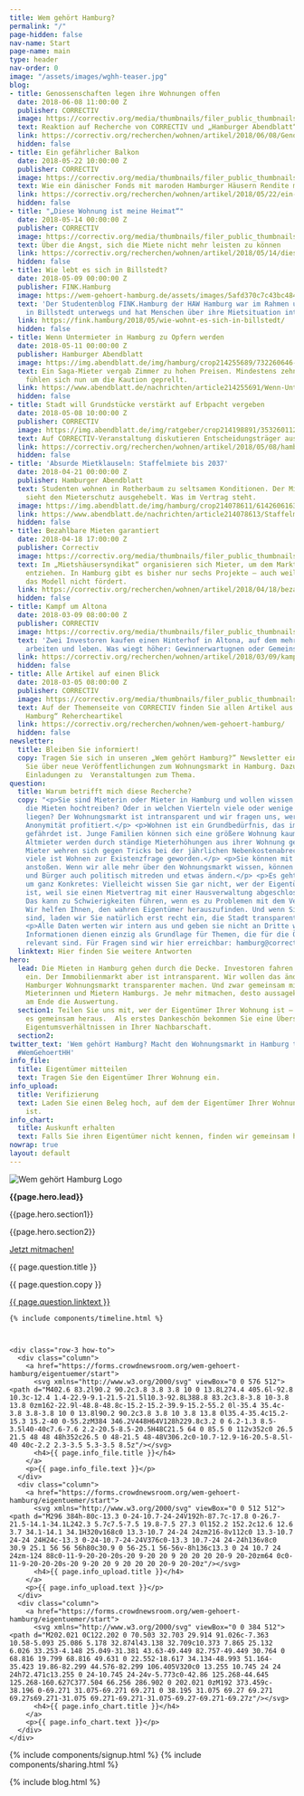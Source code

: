 ```yaml
---
title: Wem gehört Hamburg?
permalink: "/"
page-hidden: false
nav-name: Start
page-name: main
type: header
nav-order: 0
image: "/assets/images/wghh-teaser.jpg"
blog:
- title: Genossenschaften legen ihre Wohnungen offen
  date: 2018-06-08 11:00:00 Z
  publisher: CORRECTIV
  image: https://correctiv.org/media/thumbnails/filer_public_thumbnails/68/7e/687ee75f-19ea-4f89-8bbc-55f9453d961d/genossenschaft.jpg__1280x700_q85_crop_subject_location-1902%2C1268_subsampling-2.jpg
  text: Reaktion auf Recherche von CORRECTIV und „Hamburger Abendblatt“.
  link: https://correctiv.org/recherchen/wohnen/artikel/2018/06/08/Genossenschaften-legen-ihre-Wohnungen-offen/
  hidden: false
- title: Ein gefährlicher Balkon
  date: 2018-05-22 10:00:00 Z
  publisher: CORRECTIV
  image: https://correctiv.org/media/thumbnails/filer_public_thumbnails/46/8f/468f0807-b64a-4789-b3dc-27acdde93f20/bundesstr-22.jpg__1280x700_q85_crop_subject_location-2464%2C1643_subsampling-2.jpg
  text: Wie ein dänischer Fonds mit maroden Hamburger Häusern Rendite macht.
  link: https://correctiv.org/recherchen/wohnen/artikel/2018/05/22/ein-gefahrlicher-balkon/
  hidden: false
- title: "„Diese Wohnung ist meine Heimat“"
  date: 2018-05-14 00:00:00 Z
  publisher: CORRECTIV
  image: https://correctiv.org/media/thumbnails/filer_public_thumbnails/d0/8e/d08e03aa-7358-477d-beef-330736361a20/mieterin110518-6.jpg__1280x700_q85_crop_subject_location-2571%2C1714_subsampling-2.jpg
  text: Über die Angst, sich die Miete nicht mehr leisten zu können
  link: https://correctiv.org/recherchen/wohnen/artikel/2018/05/14/diese-wohnung-ist-meine-heimat/
  hidden: false
- title: Wie lebt es sich in Billstedt?
  date: 2018-05-09 00:00:00 Z
  publisher: FINK.Hamburg
  image: https://wem-gehoert-hamburg.de/assets/images/5afd370c7c43bc484eec9e8d.png
  text: 'Der Studentenblog FINK.Hamburg der HAW Hamburg war im Rahmen unserer Recherche
    in Billstedt unterwegs und hat Menschen über ihre Mietsituation interviewt. '
  link: https://fink.hamburg/2018/05/wie-wohnt-es-sich-in-billstedt/
  hidden: false
- title: Wenn Untermieter in Hamburg zu Opfern werden
  date: 2018-05-11 00:00:00 Z
  publisher: Hamburger Abendblatt
  image: https://img.abendblatt.de/img/hamburg/crop214255689/732260646-w820-cv16_9-q85/Untermieter-26.jpg
  text: Ein Saga-Mieter vergab Zimmer zu hohen Preisen. Mindestens zehn Wohnungssuchende
    fühlen sich nun um die Kaution geprellt.
  link: https://www.abendblatt.de/nachrichten/article214255691/Wenn-Untermieter-zu-Opfern-werden.html
  hidden: false
- title: Stadt will Grundstücke verstärkt auf Erbpacht vergeben
  date: 2018-05-08 10:00:00 Z
  publisher: CORRECTIV
  image: https://img.abendblatt.de/img/ratgeber/crop214198891/3532601122-w820-cv16_9-q85/5F992000B45DB238.jpg
  text: Auf CORRECTIV-Veranstaltung diskutieren Entscheidungsträger aus der Immobilien-Branche.
  link: https://correctiv.org/recherchen/wohnen/artikel/2018/05/08/hamburg-will-ausverkauf-der-grundstucke-stoppen/
  hidden: false
- title: 'Absurde Mietklauseln: Staffelmiete bis 2037'
  date: 2018-04-21 00:00:00 Z
  publisher: Hamburger Abendblatt
  text: Studenten wohnen in Rotherbaum zu seltsamen Konditionen. Der Mieterverein
    sieht den Mieterschutz ausgehebelt. Was im Vertrag steht.
  image: https://img.abendblatt.de/img/hamburg/crop214078611/6142606163-w820-cv16_9-q85/Rappstrasse-18-20-0078.jpg
  link: https://www.abendblatt.de/nachrichten/article214078613/Staffelmiete-bis-2037-Der-etwas-andere-Mietvertrag.html
  hidden: false
- title: Bezahlbare Mieten garantiert
  date: 2018-04-18 17:00:00 Z
  publisher: Correctiv
  image: https://correctiv.org/media/thumbnails/filer_public_thumbnails/44/2c/442ccbf8-41a4-4a16-ba55-2d5013271665/20180418-mietshaus-altona.jpg__1280x700_q85_crop_subsampling-2.jpg
  text: Im „Mietshäusersyndikat“ organisieren sich Mieter, um dem Markt Häuser zu
    entziehen. In Hamburg gibt es bisher nur sechs Projekte – auch weil die Stadt
    das Modell nicht fördert.
  link: https://correctiv.org/recherchen/wohnen/artikel/2018/04/18/bezahlbare-miete-garantiert/
  hidden: false
- title: Kampf um Altona
  date: 2018-03-09 08:00:00 Z
  publisher: CORRECTIV
  image: https://correctiv.org/media/thumbnails/filer_public_thumbnails/f0/b4/f0b455b6-47d2-4715-81a5-0ce96690f3a8/bernie-fenster-kind.jpg__1280x700_q85_crop_subject_location-1327%2C790_subsampling-2.jpg
  text: 'Zwei Investoren kaufen einen Hinterhof in Altona, auf dem mehr als 100 Menschen
    arbeiten und leben. Was wiegt höher: Gewinnerwartugnen oder Gemeinschaft?'
  link: https://correctiv.org/recherchen/wohnen/artikel/2018/03/09/kampf-um-altona/
  hidden: false
- title: Alle Artikel auf einen Blick
  date: 2018-03-05 08:00:00 Z
  publisher: CORRECTIV
  image: https://correctiv.org/media/thumbnails/filer_public_thumbnails/1d/93/1d936166-6690-42c1-9973-4445385b2a11/hamburg_23correctiv_ivo-mayr_benjamin-schubert.jpg__1280x700_q85_crop_subsampling-2.jpg
  text: Auf der Themenseite von CORRECTIV finden Sie allen Artikel aus der „Wem gehört
    Hamburg“ Rehercheartikel
  link: https://correctiv.org/recherchen/wohnen/wem-gehoert-hamburg/
  hidden: false
newsletter:
  title: Bleiben Sie informiert!
  copy: Tragen Sie sich in unseren „Wem gehört Hamburg?” Newsletter ein. Wir informieren
    Sie über neue Veröffentlichungen zum Wohnungsmarkt in Hamburg. Dazu erhalten Sie
    Einladungen zu  Veranstaltungen zum Thema.
question:
  title: Warum betrifft mich diese Recherche?
  copy: "<p>Sie sind Mieterin oder Mieter in Hamburg und wollen wissen, welche Eigentümer
    die Mieten hochtreiben? Oder in welchen Vierteln viele oder wenige kommunale Wohnungen
    liegen? Der Wohnungsmarkt ist intransparent und wir fragen uns, wer von dieser
    Anonymität profitiert.</p> <p>Wohnen ist ein Grundbedürfnis, das immer häufiger
    gefährdet ist. Junge Familien können sich eine größere Wohnung kaum mehr leisten.
    Altmieter werden durch ständige Mieterhöhungen aus ihrer Wohnung gedrängt. Andere
    Mieter wehren sich gegen Tricks bei der jährlichen Nebenkostenabrechnung. Für
    viele ist Wohnen zur Existenzfrage geworden.</p> <p>Sie können mit uns eine Debatte
    anstoßen. Wenn wir alle mehr über den Wohnungsmarkt wissen, können Bürgerinnen
    und Bürger auch politisch mitreden und etwas ändern.</p> <p>Es geht aber auch
    um ganz Konkretes: Vielleicht wissen Sie gar nicht, wer der Eigentümer ihrer Wohnung
    ist, weil sie einen Mietvertrag mit einer Hausverwaltung abgeschlossen haben.
    Das kann zu Schwierigkeiten führen, wenn es zu Problemen mit dem Vermieter kommt.
    Wir helfen Ihnen, den wahren Eigentümer herauszufinden. Und wenn Sie Eigentümer
    sind, laden wir Sie natürlich erst recht ein, die Stadt transparenter zu machen.</p>
    <p>Alle Daten werten wir intern aus und geben sie nicht an Dritte weiter. Ihre
    Informationen dienen einzig als Grundlage für Themen, die für die Öffentlichkeit
    relevant sind. Für Fragen sind wir hier erreichbar: hamburg@correctiv.org</p>"
  linktext: Hier finden Sie weitere Antworten
hero:
  lead: Die Mieten in Hamburg gehen durch die Decke. Investoren fahren hohe Renditen
    ein. Der Immobilienmarkt aber ist intransparent. Wir wollen das ändern und den
    Hamburger Wohnungsmarkt transparenter machen. Und zwar gemeinsam mit Ihnen, den
    Mieterinnen und Mietern Hamburgs. Je mehr mitmachen, desto aussagekräftiger ist
    am Ende die Auswertung.
  section1: Teilen Sie uns mit, wer der Eigentümer Ihrer Wohnung ist – oder wir finden
    es gemeinsam heraus.  Als erstes Dankeschön bekommen Sie eine Übersicht mit den
    Eigentumsverhältnissen in Ihrer Nachbarschaft.
  section2: 
twitter_text: 'Wem gehört Hamburg? Macht den Wohnungsmarkt in Hamburg transparenter.
  #WemGehoertHH'
info_file:
  title: Eigentümer mitteilen
  text: Tragen Sie den Eigentümer Ihrer Wohnung ein.
info_upload:
  title: Verifizierung
  text: Laden Sie einen Beleg hoch, auf dem der Eigentümer Ihrer Wohnung angegeben
    ist.
info_chart:
  title: Auskunft erhalten
  text: Falls Sie ihren Eigentümer nicht kennen, finden wir gemeinsam heraus.
nowrap: true
layout: default
---
```


  <div class="hero">
    <div class="background" style="background-image: url('assets/images/Bild1.jpg')">
      <div class="content">
        <img class="wghh-logo hero-top" src="assets/images/wghh-logo.png" alt="Wem gehört Hamburg Logo">
        <div class="main">
          <p><strong>{{page.hero.lead}}</strong></p>
          <p>{{page.hero.section1}}</p>
          <p>{{page.hero.section2}}</p>
          <a class="btn" href="https://forms.crowdnewsroom.org/wem-gehoert-hamburg/eigentuemer">Jetzt mitmachen!</a>
          <div class="faq">
            <div class="toggle">
                <div class="toggle-title">
                    <p class="info"><i></i><span class="title-name">{{ page.question.title }}</span></p>
                </div>
                <div id="antwort" class="toggle-inner">
                    {{ page.question.copy }}
                    <p class="info"><a href="faq">{{ page.question.linktext }}</a></p>
                </div>
            </div>
          </div>
        </div>
      </div>
    </div>

    {% include components/timeline.html %}



    <div class="row-3 how-to">
      <div class="column">
        <a href="https://forms.crowdnewsroom.org/wem-gehoert-hamburg/eigentuemer/start">
          <svg xmlns="http://www.w3.org/2000/svg" viewBox="0 0 576 512"><path d="M402.6 83.2l90.2 90.2c3.8 3.8 3.8 10 0 13.8L274.4 405.6l-92.8 10.3c-12.4 1.4-22.9-9.1-21.5-21.5l10.3-92.8L388.8 83.2c3.8-3.8 10-3.8 13.8 0zm162-22.9l-48.8-48.8c-15.2-15.2-39.9-15.2-55.2 0l-35.4 35.4c-3.8 3.8-3.8 10 0 13.8l90.2 90.2c3.8 3.8 10 3.8 13.8 0l35.4-35.4c15.2-15.3 15.2-40 0-55.2zM384 346.2V448H64V128h229.8c3.2 0 6.2-1.3 8.5-3.5l40-40c7.6-7.6 2.2-20.5-8.5-20.5H48C21.5 64 0 85.5 0 112v352c0 26.5 21.5 48 48 48h352c26.5 0 48-21.5 48-48V306.2c0-10.7-12.9-16-20.5-8.5l-40 40c-2.2 2.3-3.5 5.3-3.5 8.5z"/></svg>
          <h4>{{ page.info_file.title }}</h4>
        </a>
        <p>{{ page.info_file.text }}</p>
      </div>
      <div class="column">
        <a href="https://forms.crowdnewsroom.org/wem-gehoert-hamburg/eigentuemer/start">
          <svg xmlns="http://www.w3.org/2000/svg" viewBox="0 0 512 512"><path d="M296 384h-80c-13.3 0-24-10.7-24-24V192h-87.7c-17.8 0-26.7-21.5-14.1-34.1L242.3 5.7c7.5-7.5 19.8-7.5 27.3 0l152.2 152.2c12.6 12.6 3.7 34.1-14.1 34.1H320v168c0 13.3-10.7 24-24 24zm216-8v112c0 13.3-10.7 24-24 24H24c-13.3 0-24-10.7-24-24V376c0-13.3 10.7-24 24-24h136v8c0 30.9 25.1 56 56 56h80c30.9 0 56-25.1 56-56v-8h136c13.3 0 24 10.7 24 24zm-124 88c0-11-9-20-20-20s-20 9-20 20 9 20 20 20 20-9 20-20zm64 0c0-11-9-20-20-20s-20 9-20 20 9 20 20 20 20-9 20-20z"/></svg>
          <h4>{{ page.info_upload.title }}</h4>
        </a>
        <p>{{ page.info_upload.text }}</p>
      </div>
      <div class="column">
        <a href="https://forms.crowdnewsroom.org/wem-gehoert-hamburg/eigentuemer/start">
          <svg xmlns="http://www.w3.org/2000/svg" viewBox="0 0 384 512"><path d="M202.021 0C122.202 0 70.503 32.703 29.914 91.026c-7.363 10.58-5.093 25.086 5.178 32.874l43.138 32.709c10.373 7.865 25.132 6.026 33.253-4.148 25.049-31.381 43.63-49.449 82.757-49.449 30.764 0 68.816 19.799 68.816 49.631 0 22.552-18.617 34.134-48.993 51.164-35.423 19.86-82.299 44.576-82.299 106.405V320c0 13.255 10.745 24 24 24h72.471c13.255 0 24-10.745 24-24v-5.773c0-42.86 125.268-44.645 125.268-160.627C377.504 66.256 286.902 0 202.021 0zM192 373.459c-38.196 0-69.271 31.075-69.271 69.271 0 38.195 31.075 69.27 69.271 69.27s69.271-31.075 69.271-69.271-31.075-69.27-69.271-69.27z"/></svg>
          <h4>{{ page.info_chart.title }}</h4>
        </a>
        <p>{{ page.info_chart.text }}</p>
      </div>
    </div>

  </div>
  {% include components/signup.html %}
  {% include components/sharing.html %}

{% include blog.html %}
<script>
  var links = document.querySelectorAll('a[href*="#"]');
  [].forEach.call(links, function(a) {
    a.onclick = function(e){
      e.preventDefault();
      var selector = a.getAttribute('href');
      selector = selector.replace("/", "");
      var target = document.querySelector(selector);
      target.scrollIntoView({behavior: 'smooth'});
      target.focus();
      history.replaceState(null, null, selector);
    }
  });
</script>
